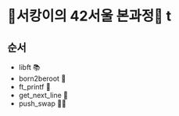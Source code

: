 # 🍭서캉이의 42서울 본과정🍭 t

## 순서
* libft 📚
* born2beroot 🌱
* ft_printf 📄
* get_next_line 🧼
* push_swap 🚦🚦
